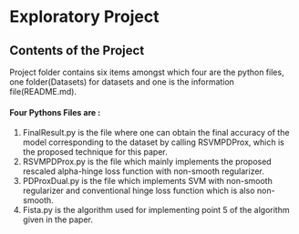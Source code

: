 # Exploratory Project

## Contents of the Project

Project folder contains six items amongst which four are the python files, one folder(Datasets) for datasets and one is the information file(README.md).

#### Four Pythons Files are :

1. FinalResult.py is the file where one can obtain the final accuracy of the model corresponding to the dataset by calling RSVMPDProx, which is the proposed technique for this paper.
2. RSVMPDProx.py is the file which mainly implements the proposed rescaled alpha-hinge loss function with non-smooth regularizer.
3. PDProxDual.py is the file which implements SVM with non-smooth regularizer and conventional hinge loss function which is also non-smooth.
4. Fista.py is the algorithm used for implementing point 5 of the algorithm given in the paper.
